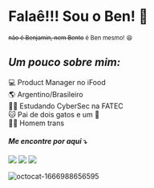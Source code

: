 # Falaê!!! Sou o Ben! :raising_hand:
<sub> ~~não é Benjamin, nem Bento~~ é Ben mesmo! :satisfied:
  
 
  ## ***Um pouco sobre mim:***  
  
  💻 Product Manager no iFood  
  🌎 Argentino/Brasileiro  
  🧑‍🎓 Estudando CyberSec na FATEC  
  🐱 Pai de dois gatos e um 🐶  
  🏳️‍⚧️ Homem trans
   
  
  
#### ***Me encontre por aqui*** ⤵️
 <div></a><a href="https://instagram.com/benalvess" target="_blank"><img src="https://img.shields.io/badge/-Instagram-%23E4405F?style=for-the-badge&logo=instagram&logoColor=white" target="_blank"></a> <a href = "mailto:ben.alves@ifood.com.br"><img src="https://img.shields.io/badge/Gmail-D14836?style=for-the-badge&logo=gmail&logoColor=white" target="_blank"></a> <a href="https://www.linkedin.com/in/ben-alves-torres-59a82710b/" target="_blank"><img src="https://img.shields.io/badge/-LinkedIn-%230077B5?style=for-the-badge&logo=linkedin&logoColor=white" target="_blank"></a>   </div>


  ![octocat-1666988656595](https://user-images.githubusercontent.com/114516086/198727085-a6cc0ca2-0260-4f53-a4e1-2339173a47f4.png)
